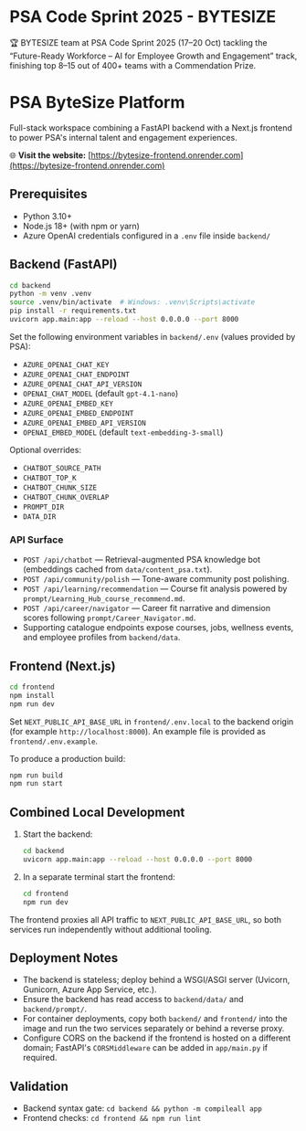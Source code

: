 # PSA Code Sprint 2025 - BYTESIZE

🏆 BYTESIZE team at PSA Code Sprint 2025 (17–20 Oct) tackling the “Future-Ready Workforce – AI for Employee Growth and Engagement” track, finishing top 8–15 out of 400+ teams with a Commendation Prize.

# PSA ByteSize Platform

Full-stack workspace combining a FastAPI backend with a Next.js frontend to power PSA's internal talent and engagement experiences.

🌐 **Visit the website:** [https://bytesize-frontend.onrender.com](https://bytesize-frontend.onrender.com)


## Prerequisites

- Python 3.10+
- Node.js 18+ (with npm or yarn)
- Azure OpenAI credentials configured in a `.env` file inside `backend/`

## Backend (FastAPI)

```bash
cd backend
python -m venv .venv
source .venv/bin/activate  # Windows: .venv\Scripts\activate
pip install -r requirements.txt
uvicorn app.main:app --reload --host 0.0.0.0 --port 8000
```

Set the following environment variables in `backend/.env` (values provided by PSA):

- `AZURE_OPENAI_CHAT_KEY`
- `AZURE_OPENAI_CHAT_ENDPOINT`
- `AZURE_OPENAI_CHAT_API_VERSION`
- `OPENAI_CHAT_MODEL` (default `gpt-4.1-nano`)
- `AZURE_OPENAI_EMBED_KEY`
- `AZURE_OPENAI_EMBED_ENDPOINT`
- `AZURE_OPENAI_EMBED_API_VERSION`
- `OPENAI_EMBED_MODEL` (default `text-embedding-3-small`)

Optional overrides:

- `CHATBOT_SOURCE_PATH`
- `CHATBOT_TOP_K`
- `CHATBOT_CHUNK_SIZE`
- `CHATBOT_CHUNK_OVERLAP`
- `PROMPT_DIR`
- `DATA_DIR`

### API Surface

- `POST /api/chatbot` — Retrieval-augmented PSA knowledge bot (embeddings cached from `data/content_psa.txt`).
- `POST /api/community/polish` — Tone-aware community post polishing.
- `POST /api/learning/recommendation` — Course fit analysis powered by `prompt/Learning_Hub_course_recommend.md`.
- `POST /api/career/navigator` — Career fit narrative and dimension scores following `prompt/Career_Navigator.md`.
- Supporting catalogue endpoints expose courses, jobs, wellness events, and employee profiles from `backend/data`.

## Frontend (Next.js)

```bash
cd frontend
npm install
npm run dev
```

Set `NEXT_PUBLIC_API_BASE_URL` in `frontend/.env.local` to the backend origin (for example `http://localhost:8000`).
An example file is provided as `frontend/.env.example`.

To produce a production build:

```bash
npm run build
npm run start
```

## Combined Local Development

1. Start the backend:
   ```bash
   cd backend
   uvicorn app.main:app --reload --host 0.0.0.0 --port 8000
   ```
2. In a separate terminal start the frontend:
   ```bash
   cd frontend
   npm run dev
   ```

The frontend proxies all API traffic to `NEXT_PUBLIC_API_BASE_URL`, so both services run independently without additional tooling.

## Deployment Notes

- The backend is stateless; deploy behind a WSGI/ASGI server (Uvicorn, Gunicorn, Azure App Service, etc.).
- Ensure the backend has read access to `backend/data/` and `backend/prompt/`.
- For container deployments, copy both `backend/` and `frontend/` into the image and run the two services separately or behind a reverse proxy.
- Configure CORS on the backend if the frontend is hosted on a different domain; FastAPI's `CORSMiddleware` can be added in `app/main.py` if required.

## Validation

- Backend syntax gate: `cd backend && python -m compileall app`
- Frontend checks: `cd frontend && npm run lint`
